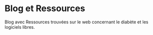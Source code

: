 # Blog et Ressources

Blog avec Ressources trouvées sur le web concernant le diabète et les logiciels libres.
